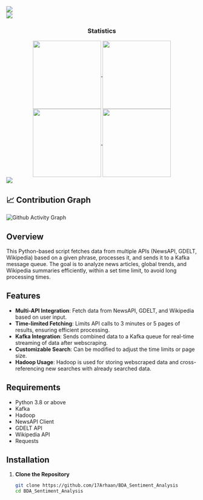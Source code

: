 
<div> 
  <a href="https://github.com/17Arhaan" target="_blank"><img src="https://img.shields.io/badge/GitHub-100000?style=for-the-badge&logo=github&logoColor=white" target="_blank"></a>
</div>
<img src="https://user-images.githubusercontent.com/73097560/115834477-dbab4500-a447-11eb-908a-139a6edaec5c.gif">

<h3 align="center">Statistics</h3>
<div align="center">
  <a href="https://github.com/KING-258">
    <img align="center" src="http://github-profile-summary-cards.vercel.app/api/cards/repos-per-language?username=KING-258&theme=2077" height="180em" />
    <img align="center" src="http://github-profile-summary-cards.vercel.app/api/cards/stats?username=KING-258&theme=2077" height="180em" />
    <br>
    <img align="center" src="http://github-profile-summary-cards.vercel.app/api/cards/most-commit-language?username=KING-258&theme=2077" height="180em" />
    <img align="center" src="http://github-profile-summary-cards.vercel.app/api/cards/productive-time?username=KING-258&theme=2077" height="180em" />
  </a>
</div>
<img src="https://user-images.githubusercontent.com/73097560/115834477-dbab4500-a447-11eb-908a-139a6edaec5c.gif">

## 📈 Contribution Graph
![Github Activity Graph](https://github-readme-activity-graph.vercel.app/graph?username=17Arhaan&theme=react)

## Overview

This Python-based script fetches data from multiple APIs (NewsAPI, GDELT, Wikipedia) based on a given phrase, processes it, and sends it to a Kafka message queue.
The goal is to analyze news articles, global trends, and Wikipedia summaries efficiently, within a set time limit, to avoid long processing times.

## Features

- **Multi-API Integration**: Fetch data from NewsAPI, GDELT, and Wikipedia based on user input.
- **Time-limited Fetching**: Limits API calls to 3 minutes or 5 pages of results, ensuring efficient processing.
- **Kafka Integration**: Sends combined data to a Kafka queue for real-time streaming of data after webscraping.
- **Customizable Search**: Can be modified to adjust the time limits or page size.
- **Hadoop Usage**: Hadoop is used for storing webscraped data and cross-referencing new searches with already searched data.

## Requirements

- Python 3.8 or above
- Kafka
- Hadoop
- NewsAPI Client
- GDELT API
- Wikipedia API
- Requests

## Installation

1. **Clone the Repository**

   ```bash
   git clone https://github.com/17Arhaan/BDA_Sentiment_Analysis
   cd BDA_Sentiment_Analysis
